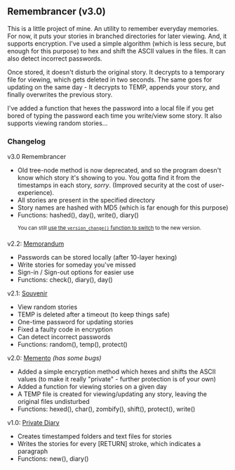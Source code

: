 ## Remembrancer (v3.0)

This is a little project of mine. An utility to remember everyday memories. For now, it puts your stories in branched directories for later viewing. And, it supports encryption. I've used a simple algorithm (which is less secure, but enough for this purpose) to hex and shift the ASCII values in the files. It can also detect incorrect passwords.

Once stored, it doesn't disturb the original story. It decrypts to a temporary file for viewing, which gets deleted in two seconds. The same goes for updating on the same day - It decrypts to TEMP, appends your story, and finally overwrites the previous story.

I've added a function that hexes the password into a local file if you get bored of typing the password each time you write/view some story. It also supports viewing random stories...

### Changelog

v3.0 Remembrancer
- Old tree-node method is now deprecated, and so the program doesn't know which story it's showing to you. You gotta find it from the timestamps in each story, *sorry*. (Improved security at the cost of user-experience).
- All stories are present in the specified directory
- Story names are hashed with MD5 (which is far enough for this purpose)
- Functions: hashed(), day(), write(), diary()

      <sup>You can still [use the `version_change()` function to switch](https://github.com/Wafflespeanut/Python/blob/ae05feea4afa3e988da13fbd323b845a32079ddf/Remembrancer/Diary.py#L155) to the new version.</sup>

v2.2: [Memorandum](https://github.com/Wafflespeanut/Python/tree/8850c831c10955b5c32d2710abfbfef916031792/Memorandum)
- Passwords can be stored locally (after 10-layer hexing)
- Write stories for someday you've missed
- Sign-in / Sign-out options for easier use
- Functions: check(), diary(), day()

v2.1: [Souvenir](https://github.com/Wafflespeanut/Python/tree/937d48dc3bc8608530253fc392594a90a4d59078/Memento)
- View random stories
- TEMP is deleted after a timeout (to keep things safe)
- One-time password for updating stories
- Fixed a faulty code in encryption
- Can detect incorrect passwords
- Functions: random(), temp(), protect()

v2.0: [Memento](https://github.com/Wafflespeanut/Python/tree/7f2572857bbe86b2598d27ab7872017a580351ff/Memento) *(has some bugs)*
- Added a simple encryption method which hexes and shifts the ASCII values (to make it really "private" - further protection is of your own)
- Added a function for viewing stories on a given day
- A TEMP file is created for viewing/updating any story, leaving the original files undisturbed
- Functions: hexed(), char(), zombify(), shift(), protect(), write()

v1.0: [Private Diary](https://github.com/Wafflespeanut/Python/tree/64a9c8dd2470ec309a439a41568778187bbe8bb7/Private%20Diary)
- Creates timestamped folders and text files for stories
- Writes the stories for every [RETURN] stroke, which indicates a paragraph
- Functions: new(), diary()
